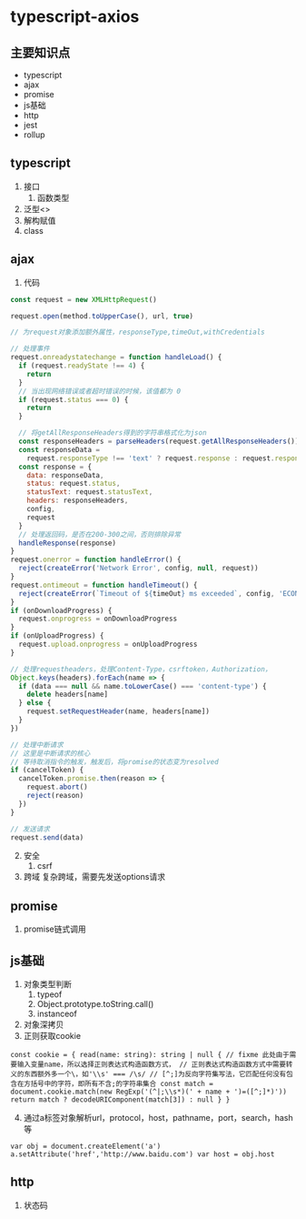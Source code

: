 # typescript-axios

## 主要知识点
  - typescript
  - ajax
  - promise
  - js基础
  - http
  - jest
  - rollup
  
  
## typescript
  1. 接口
     1. 函数类型
  2. 泛型<>
  3. 解构赋值
  4. class
  
## ajax
1. 代码
```javascript
const request = new XMLHttpRequest()

request.open(method.toUpperCase(), url, true)

// 为request对象添加额外属性，responseType,timeOut,withCredentials

// 处理事件
request.onreadystatechange = function handleLoad() {
  if (request.readyState !== 4) {
    return
  }
  // 当出现网络错误或者超时错误的时候，该值都为 0
  if (request.status === 0) {
    return
  }

  // 将getAllResponseHeaders得到的字符串格式化为json
  const responseHeaders = parseHeaders(request.getAllResponseHeaders())
  const responseData =
    request.responseType !== 'text' ? request.response : request.responseText
  const response = {
    data: responseData,
    status: request.status,
    statusText: request.statusText,
    headers: responseHeaders,
    config,
    request
  }
  // 处理返回码，是否在200-300之间，否则排除异常
  handleResponse(response)
}
request.onerror = function handleError() {
  reject(createError('Network Error', config, null, request))
}
request.ontimeout = function handleTimeout() {
  reject(createError(`Timeout of ${timeOut} ms exceeded`, config, 'ECONNABORTED', request))
}
if (onDownloadProgress) {
  request.onprogress = onDownloadProgress
}
if (onUploadProgress) {
  request.upload.onprogress = onUploadProgress
}

// 处理requestheaders，处理Content-Type，csrftoken，Authorization，
Object.keys(headers).forEach(name => {
  if (data === null && name.toLowerCase() === 'content-type') {
    delete headers[name]
  } else {
    request.setRequestHeader(name, headers[name])
  }
})

// 处理中断请求
// 这里是中断请求的核心
// 等待取消指令的触发，触发后，将promise的状态变为resolved
if (cancelToken) {
  cancelToken.promise.then(reason => {
    request.abort()
    reject(reason)
  })
}

// 发送请求
request.send(data)
```
2. 安全
   1. csrf
3. 跨域
复杂跨域，需要先发送options请求


## promise
  1. promise链式调用
  
  
## js基础
  1. 对象类型判断
     1. typeof
     2. Object.prototype.toString.call()
     3. instanceof
  2. 对象深拷贝
  3. 正则获取cookie
  
  `const cookie = {
     read(name: string): string | null {
       // fixme 此处由于需要输入变量name，所以选择正则表达式构造函数方式，
       // 正则表达式构造函数方式中需要转义的东西额外多一个\，如'\\s' === /\s/
       // [^;]为反向字符集写法，它匹配任何没有包含在方括号中的字符，即所有不含;的字符串集合
       const match = document.cookie.match(new RegExp('(^|;\\s*)(' + name + ')=([^;]*)'))
       return match ? decodeURIComponent(match[3]) : null
     }
   }`
   
   4. 通过a标签对象解析url，protocol，host，pathname，port，search，hash等
   
   `var obj = document.createElement('a')
    a.setAttribute('href','http://www.baidu.com')
    var host = obj.host
   `
  
  
## http
1. 状态码
  
  
